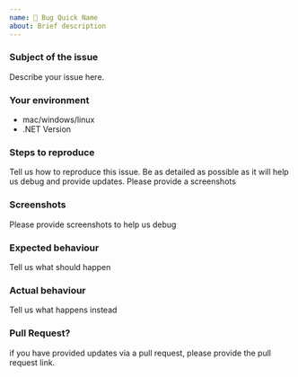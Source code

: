 ```yaml
---
name: 🐜 Bug Quick Name
about: Brief description
---
```


### Subject of the issue
Describe your issue here.

### Your environment
* mac/windows/linux
* .NET Version

### Steps to reproduce
Tell us how to reproduce this issue. Be as detailed as possible as it will help us debug and provide updates. Please provide a screenshots

### Screenshots
Please provide screenshots to help us debug

### Expected behaviour
Tell us what should happen

### Actual behaviour
Tell us what happens instead

### Pull Request?
if you have provided updates via a pull request, please provide the pull request link.
